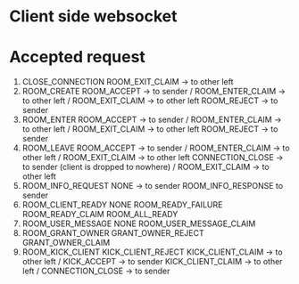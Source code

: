 # Client side websocket

# Accepted request
1. CLOSE_CONNECTION
	ROOM_EXIT_CLAIM	-> to other left
2. ROOM_CREATE
	ROOM_ACCEPT		-> to sender / ROOM_ENTER_CLAIM	-> to other left / ROOM_EXIT_CLAIM	-> to other left
	ROOM_REJECT		-> to sender
3. ROOM_ENTER
	ROOM_ACCEPT		-> to sender / ROOM_ENTER_CLAIM	-> to other left / ROOM_EXIT_CLAIM	-> to other left
	ROOM_REJECT		-> to sender
4. ROOM_LEAVE
	ROOM_ACCEPT		-> to sender / ROOM_ENTER_CLAIM	-> to other left / ROOM_EXIT_CLAIM	-> to other left
	CONNECTION_CLOSE	-> to sender (client is dropped to nowhere) / ROOM_EXIT_CLAIM	-> to other left
5. ROOM_INFO_REQUEST
	NONE			-> to sender
	ROOM_INFO_RESPONSE to sender
6. ROOM_CLIENT_READY
	NONE
	ROOM_READY_FAILURE
	ROOM_READY_CLAIM
	ROOM_ALL_READY
7. ROOM_USER_MESSAGE
	NONE
	ROOM_USER_MESSAGE_CLAIM
8. ROOM_GRANT_OWNER
	GRANT_OWNER_REJECT
	GRANT_OWNER_CLAIM
9. ROOM_KICK_CLIENT
	KICK_CLIENT_REJECT
	KICK_CLIENT_CLAIM -> to other left / KICK_ACCEPT -> to sender
	KICK_CLIENT_CLAIM -> to other left / CONNECTION_CLOSE -> to sender